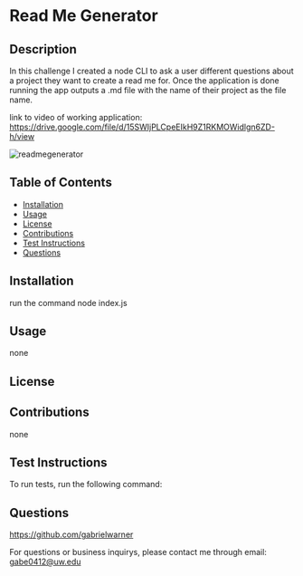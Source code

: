 # Read Me Generator



## Description
In this challenge I created a node CLI to ask a user different questions about a project they want to create a read me for. Once the application is done running the app outputs a .md file with the name of their project as the file name.

link to video of working application: https://drive.google.com/file/d/15SWIjPLCpeEIkH9Z1RKMOWidlgn6ZD-h/view

![readmegenerator](https://user-images.githubusercontent.com/98490756/179881436-74253c95-4541-482a-ba84-a2cf0836a1fb.JPG)


## Table of Contents

- [Installation](#installation)
- [Usage](#usage)
- [License](#license)
- [Contributions](#contributions)
- [Test Instructions](#test-instructions)
- [Questions](#questions)
## Installation

run the command node index.js

## Usage

none

## License





## Contributions

none

## Test Instructions

To run tests, run the following command: 

## Questions

https://github.com/gabrielwarner

For questions or business inquirys, please contact me through email: gabe0412@uw.edu
